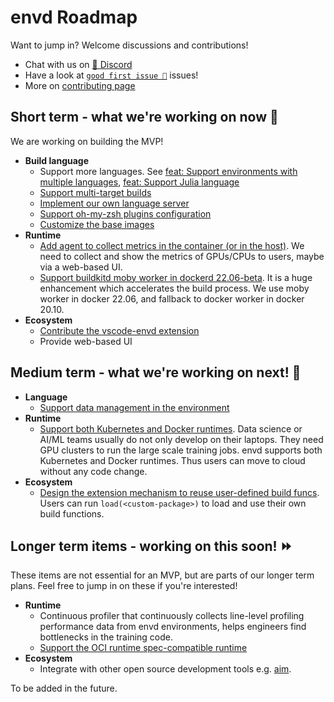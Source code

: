 # envd Roadmap

Want to jump in? Welcome discussions and contributions! 

- Chat with us on [💬 Discord](https://discord.gg/KqswhpVgdU)
- Have a look at [`good first issue 💖`](https://github.com/tensorchord/envd/issues?q=is%3Aissue+is%3Aopen+label%3A%22good+first+issue+%E2%9D%A4%EF%B8%8F%22) issues!
- More on [contributing page](https://envd.tensorchord.ai/docs/community/contributing)

## Short term - what we're working on now 🎉

We are working on building the MVP!

- **Build language**
    - Support more languages. See [feat: Support environments with multiple languages](https://github.com/tensorchord/envd/issues/407), [feat: Support Julia language](https://github.com/tensorchord/envd/issues/408)
    - [Support multi-target builds](https://github.com/tensorchord/envd/issues/403)
    - [Implement our own language server](https://github.com/tensorchord/envd/issues/358)
    - [Support oh-my-zsh plugins configuration](https://github.com/tensorchord/envd/issues/106)
    - [Customize the base images](https://github.com/tensorchord/envd/issues/261)
- **Runtime**
    - [Add agent to collect metrics in the container (or in the host)](https://github.com/tensorchord/envd/issues/218). We need to collect and show the metrics of GPUs/CPUs to users, maybe via a web-based UI.
    - [Support buildkitd moby worker in dockerd 22.06-beta](https://github.com/tensorchord/envd/issues/51). It is a huge enhancement which accelerates the build process. We use moby worker in docker 22.06, and fallback to docker worker in docker 20.10.
- **Ecosystem**
    - [Contribute the vscode-envd extension](https://github.com/tensorchord/vscode-envd)
    - Provide web-based UI

## Medium term - what we're working on next! 🏃

- **Language**
    - [Support data management in the environment](https://github.com/tensorchord/envd/issues/5)
- **Runtime**
    - [Support both Kubernetes and Docker runtimes](https://github.com/tensorchord/envd/issues/179). Data science or AI/ML teams usually do not only develop on their laptops. They need GPU clusters to run the large scale training jobs. envd supports both Kubernetes and Docker runtimes. Thus users can move to cloud without any code change.
- **Ecosystem**
    - [Design the extension mechanism to reuse user-defined build funcs](https://github.com/tensorchord/envd/issues/91). Users can run `load(<custom-package>)` to load and use their own build functions.

## Longer term items - working on this soon! ⏩

These items are not essential for an MVP, but are parts of our longer term plans. Feel free to jump in on these if you're interested!

- **Runtime**
    - Continuous profiler that continuously collects line-level profiling performance data from envd environments, helps engineers find bottlenecks in the training code.
    - [Support the OCI runtime spec-compatible runtime](https://github.com/tensorchord/envd/issues/282)
- **Ecosystem**
    - Integrate with other open source development tools e.g. [aim](https://github.com/aimhubio/aim).

To be added in the future.
